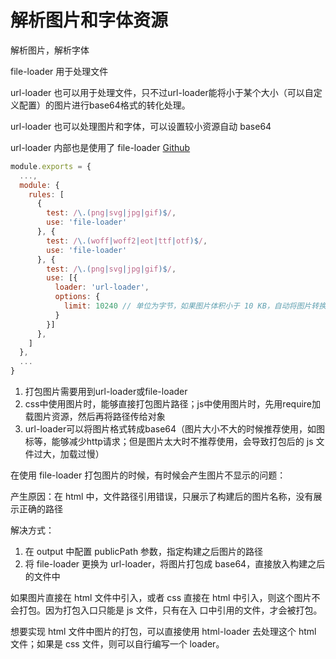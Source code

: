 # 解析图片和字体资源

解析图片，解析字体

file-loader 用于处理文件

url-loader 也可以用于处理文件，只不过url-loader能将小于某个大小（可以自定义配置）的图片进行base64格式的转化处理。

url-loader 也可以处理图片和字体，可以设置较小资源自动 base64

url-loader 内部也是使用了 file-loader [Github](https://github.com/webpack-contrib/url-loader/blob/master/package.json)

```javascript
module.exports = {
  ...,
  module: {
    rules: [
      {
        test: /\.(png|svg|jpg|gif)$/,
        use: 'file-loader'
      }, {
        test: /\.(woff|woff2|eot|ttf|otf)$/,
        use: 'file-loader'
      }, {
        test: /\.(png|svg|jpg|gif)$/,
        use: [{
          loader: 'url-loader',
          options: {
            limit: 10240 // 单位为字节，如果图片体积小于 10 KB，自动将图片转换为 base64
          }
        }]
      },
    ]  
  },
  ...
}
```

1. 打包图片需要用到url-loader或file-loader
1. css中使用图片时，能够直接打包图片路径；js中使用图片时，先用require加载图片资源，然后再将路径传给对象
1. url-loader可以将图片格式转成base64（图片大小不大的时候推荐使用，如图标等，能够减少http请求；但是图片太大时不推荐使用，会导致打包后的 js 文件过大，加载过慢）

在使用 file-loader 打包图片的时候，有时候会产生图片不显示的问题：

产生原因：在 html 中，文件路径引用错误，只展示了构建后的图片名称，没有展示正确的路径

解决方式：
1. 在 output 中配置 publicPath 参数，指定构建之后图片的路径
1. 将 file-loader 更换为 url-loader，将图片打包成 base64，直接放入构建之后的文件中

如果图片直接在 html 文件中引入，或者 css 直接在 html 中引入，则这个图片不会打包。因为打包入口只能是 js 文件，只有在入
口中引用的文件，才会被打包。

想要实现 html 文件中图片的打包，可以直接使用 html-loader 去处理这个 html 文件；如果是 css 文件，则可以自行编写一个
loader。



